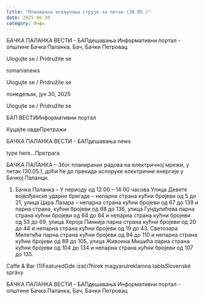 ```yaml
---
title: "Планирана искључења струје за петак (30.05.)"
date: 2025-06-30
category: Инфо
---
```


БАЧКА ПАЛАНКА ВЕСТИ - БАПдешавања Информативни портал - општине Бачка Паланка, Бач, Бачки Петровац

Ulogujte se / Pridružite se

romanianews

Ulogujte se / Pridružite se

понедељак, јун 30, 2025

Ulogujte se / Pridružite se

БАП ВЕСТИИнформативни портал

Куцајте овдеПретражи

БАЧКА ПАЛАНКА ВЕСТИ - БАПдешавања news

type here...Претрага

БАЧКА ПАЛАНКА – Због планираних радова на електричној мрежи, у петак (30.05.), доћи ће до прекида испоруке електричне енергије у Бачкој Паланци.

1. Бачка Паланка – У периоду од 12:00 – 14:00 часова
Улица Девете војвођанске ударне бригаде – непарна страна кућни бројеви од 5 до 21, улица Цара Лазара – непарна страна кућни бројеви од 67 до 139 и парна страна, кућни бројеви од 68 до 136, улица Гундулићева парна страна кућни бројеви од 64 до 84 и непарна страна кућни бројеви од 53 до 69, улица Хероја Пинкија парна страна кућни бројеви од 20 до 44 и непарна страна кућни бројеви од 19 до 43, Светозара Милетића
парна страна кућни бројеви од 94 до 110 и непарна страна кућни бројеви од 89 до 105, улица Живоина Мишића парна страна кућни бројеви од 104 до 134 и непарна страна кућни бројеви од 107 до 135.

Caffe & Bar (1)FeaturedGde izaći?hírek magyarulreklamna tablaSlovenské správy

БАЧКА ПАЛАНКА ВЕСТИ - БАПдешавања Информативни портал - општине Бачка Паланка, Бач, Бачки Петровац
